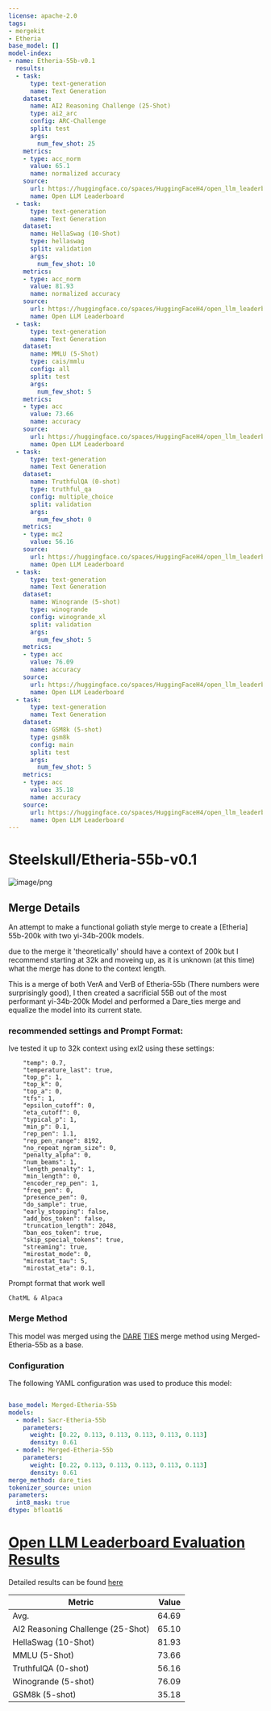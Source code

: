 ```yaml
---
license: apache-2.0
tags:
- mergekit
- Etheria
base_model: []
model-index:
- name: Etheria-55b-v0.1
  results:
  - task:
      type: text-generation
      name: Text Generation
    dataset:
      name: AI2 Reasoning Challenge (25-Shot)
      type: ai2_arc
      config: ARC-Challenge
      split: test
      args:
        num_few_shot: 25
    metrics:
    - type: acc_norm
      value: 65.1
      name: normalized accuracy
    source:
      url: https://huggingface.co/spaces/HuggingFaceH4/open_llm_leaderboard?query=Steelskull/Etheria-55b-v0.1
      name: Open LLM Leaderboard
  - task:
      type: text-generation
      name: Text Generation
    dataset:
      name: HellaSwag (10-Shot)
      type: hellaswag
      split: validation
      args:
        num_few_shot: 10
    metrics:
    - type: acc_norm
      value: 81.93
      name: normalized accuracy
    source:
      url: https://huggingface.co/spaces/HuggingFaceH4/open_llm_leaderboard?query=Steelskull/Etheria-55b-v0.1
      name: Open LLM Leaderboard
  - task:
      type: text-generation
      name: Text Generation
    dataset:
      name: MMLU (5-Shot)
      type: cais/mmlu
      config: all
      split: test
      args:
        num_few_shot: 5
    metrics:
    - type: acc
      value: 73.66
      name: accuracy
    source:
      url: https://huggingface.co/spaces/HuggingFaceH4/open_llm_leaderboard?query=Steelskull/Etheria-55b-v0.1
      name: Open LLM Leaderboard
  - task:
      type: text-generation
      name: Text Generation
    dataset:
      name: TruthfulQA (0-shot)
      type: truthful_qa
      config: multiple_choice
      split: validation
      args:
        num_few_shot: 0
    metrics:
    - type: mc2
      value: 56.16
    source:
      url: https://huggingface.co/spaces/HuggingFaceH4/open_llm_leaderboard?query=Steelskull/Etheria-55b-v0.1
      name: Open LLM Leaderboard
  - task:
      type: text-generation
      name: Text Generation
    dataset:
      name: Winogrande (5-shot)
      type: winogrande
      config: winogrande_xl
      split: validation
      args:
        num_few_shot: 5
    metrics:
    - type: acc
      value: 76.09
      name: accuracy
    source:
      url: https://huggingface.co/spaces/HuggingFaceH4/open_llm_leaderboard?query=Steelskull/Etheria-55b-v0.1
      name: Open LLM Leaderboard
  - task:
      type: text-generation
      name: Text Generation
    dataset:
      name: GSM8k (5-shot)
      type: gsm8k
      config: main
      split: test
      args:
        num_few_shot: 5
    metrics:
    - type: acc
      value: 35.18
      name: accuracy
    source:
      url: https://huggingface.co/spaces/HuggingFaceH4/open_llm_leaderboard?query=Steelskull/Etheria-55b-v0.1
      name: Open LLM Leaderboard
---
```

# Steelskull/Etheria-55b-v0.1

![image/png](https://cdn-uploads.huggingface.co/production/uploads/64545af5ec40bbbd01242ca6/RAhrbktyyVQxOR1np-9L2.png)

## Merge Details

An attempt to make a functional goliath style merge to create a [Etheria] 55b-200k with two yi-34b-200k models.

due to the merge it 'theoretically' should have a context of 200k but I recommend starting at 32k and moveing up,
as it is unknown (at this time) what the merge has done to the context length.

This is a merge of both VerA and VerB of Etheria-55b (There numbers were surprisingly good), I then created a sacrificial 55B out of the most performant yi-34b-200k Model
and performed a Dare_ties merge and equalize the model into its current state.

### recommended settings and Prompt Format:

Ive tested it up to 32k context using exl2 using these settings:

```
    "temp": 0.7,
    "temperature_last": true,
    "top_p": 1,
    "top_k": 0,
    "top_a": 0,
    "tfs": 1,
    "epsilon_cutoff": 0,
    "eta_cutoff": 0,
    "typical_p": 1,
    "min_p": 0.1,
    "rep_pen": 1.1,
    "rep_pen_range": 8192,
    "no_repeat_ngram_size": 0,
    "penalty_alpha": 0,
    "num_beams": 1,
    "length_penalty": 1,
    "min_length": 0,
    "encoder_rep_pen": 1,
    "freq_pen": 0,
    "presence_pen": 0,
    "do_sample": true,
    "early_stopping": false,
    "add_bos_token": false,
    "truncation_length": 2048,
    "ban_eos_token": true,
    "skip_special_tokens": true,
    "streaming": true,
    "mirostat_mode": 0,
    "mirostat_tau": 5,
    "mirostat_eta": 0.1,
```

Prompt format that work well
```
ChatML & Alpaca
```

### Merge Method

This model was merged using the [DARE](https://arxiv.org/abs/2311.03099) [TIES](https://arxiv.org/abs/2306.01708) merge method using Merged-Etheria-55b as a base.

### Configuration

The following YAML configuration was used to produce this model:

```yaml

base_model: Merged-Etheria-55b
models:
  - model: Sacr-Etheria-55b
    parameters:
      weight: [0.22, 0.113, 0.113, 0.113, 0.113, 0.113]
      density: 0.61
  - model: Merged-Etheria-55b
    parameters:
      weight: [0.22, 0.113, 0.113, 0.113, 0.113, 0.113]
      density: 0.61
merge_method: dare_ties
tokenizer_source: union
parameters:
  int8_mask: true
dtype: bfloat16

```
# [Open LLM Leaderboard Evaluation Results](https://huggingface.co/spaces/HuggingFaceH4/open_llm_leaderboard)
Detailed results can be found [here](https://huggingface.co/datasets/open-llm-leaderboard/details_Steelskull__Etheria-55b-v0.1)

|             Metric              |Value|
|---------------------------------|----:|
|Avg.                             |64.69|
|AI2 Reasoning Challenge (25-Shot)|65.10|
|HellaSwag (10-Shot)              |81.93|
|MMLU (5-Shot)                    |73.66|
|TruthfulQA (0-shot)              |56.16|
|Winogrande (5-shot)              |76.09|
|GSM8k (5-shot)                   |35.18|

